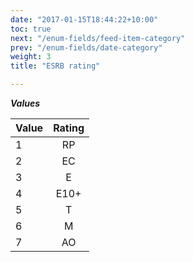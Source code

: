 ```yaml
---
date: "2017-01-15T18:44:22+10:00"
toc: true
next: "/enum-fields/feed-item-category"
prev: "/enum-fields/date-category"
weight: 3
title: "ESRB rating"

---
```


***Values***

| Value | Rating |
| ----- |:------:|
| 1     | RP |
| 2     | EC |
| 3     | E |
| 4     | E10+ |
| 5     | T |
| 6     | M |
| 7     | AO |
